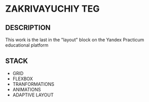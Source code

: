 # ZAKRIVAYUCHIY TEG #
## DESCRIPTION ## 
This work is the last in the "layout" block on the Yandex Practicum educational platform
## STACK ##
- GRID
- FLEXBOX
- TRANFORMATIONS
- ANIMATIONS
- ADAPTIVE LAYOUT

